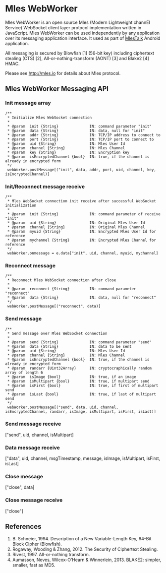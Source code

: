 # Mles WebWorker

Mles WebWorker is an open source Mles (Modern Lightweight channEl Service) WebSocket client layer protocol implementation written in JavaScript. Mles WebWorker can be used independently by any application over its messaging application interface. It used as part of [MlesTalk](http://mles.io/app) Android application.

All messaging is secured by Blowfish [1] (56-bit key) including ciphertext stealing (CTS) [2], All-or-nothing-transform (AONT) [3] and Blake2 [4] HMAC.

Please see http://mles.io for details about Mles protocol.

## Mles WebWorker Messaging API

### Init message array
```
/**
 * Initialize Mles WebSocket connection
 *
 * @param  init {String}              IN: command parameter "init"
 * @param  data {String}              IN: data, null for "init"
 * @param  addr {String}              IN: TCP/IP address to connect to
 * @param  port {String}              IN: TCP/IP port to connect to
 * @param  uid {String}               IN: Mles User Id
 * @param  channel {String}           IN: Mles Channel
 * @param  key {String}               IN: Encryption key
 * @param  isEncryptedChannel {bool}  IN: true, if the channel is already in encrypted form
 */
 webWorker.postMessage[("init", data, addr, port, uid, channel, key, isEncryptedChannel)]
```
### Init/Reconnect message receive
```
/**
 * Mles WebSocket connection init receive after successful WebSocket initialization
 *
 * @param  init {String}              IN: command parameter of receive "init"
 * @param  uid {String}               IN: Original Mles User Id
 * @param  channel {String}           IN: Original Mles Channel
 * @param  myuid {String}             IN: Encrypted Mles User Id for reference
 * @param  mychannel {String}         IN: Encrypted Mles Channel for reference
 */
 webWorker.onmessage = e.data["init", uid, channel, myuid, mychannel]
```
### Reconnect message
```
/**
 * Reconnect Mles WebSocket connection after close
 *
 * @param  reconnect {String}         IN: command parameter "reconnect"
 * @param  data {String}              IN: data, null for "reconnect"
 */
 webWorker.postMessage[("reconnect", data)]
 ```
### Send message
```
/**
 * Send message over Mles WebSocket connection
 *
 * @param  send {String}              IN: command parameter "send"
 * @param  data {String}              IN: data to be sent
 * @param  uid {String}               IN: Mles User Id
 * @param  channel {String}           IN: Mles Channel
 * @param  isEncryptedChannel {bool}  IN: true, if the channel is already in encrypted form
 * @param  randarr {Uint32Array}      IN: cryptocraphically random array of length 6
 * @param  isImage {bool}             IN: true, if an image
 * @param  isMultipart {bool}         IN: true, if multipart send
 * @param  isFirst {bool}             IN: true, if first of multipart send
 * @param  isLast {bool}              IN: true, if last of multipart send
 */
 webWorker.postMessage[("send", data, uid, channel,  isEncryptedChannel, randarr, isImage, isMultipart, isFirst, isLast)]
 ```
### Send message receive
 \["send", uid, channel,  isMultipart\]
 
### Data message receive
 \["data", uid, channel, msgTimestamp, message, isImage, isMultipart, isFirst, isLast\]
 
### Close message
  \["close", data\]

### Close message receive
  \["close"\]




## References

  1. B. Schneier, 1994. Description of a New Variable-Length Key, 64-Bit Block Cipher (Blowfish).
  2. Rogaway, Wooding & Zhang, 2012. The Security of Ciphertext Stealing.
  3. Rivest, 1997. All-or-nothing transform.
  4. Aumasson, Neves, Wilcox-O’Hearn & Winnerlein, 2013. BLAKE2: simpler, smaller, fast as MD5.
